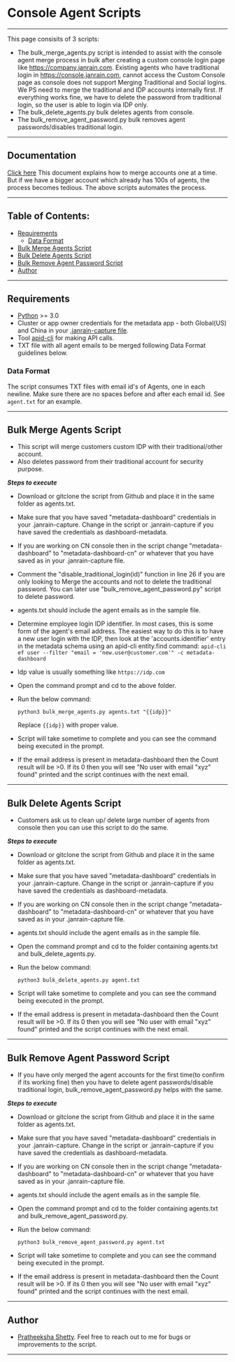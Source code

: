 
# Console Agent Scripts
------------------
This page consisits of 3 scripts:
* The bulk_merge_agents.py script is intended to assist with the console agent merge process in bulk after creating a custom console login page like https://company.janrain.com. Existing agents who have traditional login in https://console.janrain.com, cannot access the Custom Console page as console does not support Merging Traditional and Social logins. We PS need to merge the traditional and IDP accounts internally first. If everything works fine, we have to delete the password from traditional login, so the user is able to login via IDP only.
* The bulk_delete_agents.py bulk deletes agents from console.
* The bulk_remove_agent_password.py bulk removes agent passwords/disables traditional login.

------------------
## Documentation

[Click here](https://janrain.atlassian.net/wiki/spaces/GS/pages/459833359/Merging+Console+Login+Traditional+and+Custom+IDP+Logins)
This document explains how to merge accounts one at a time. But if we have a bigger account which already has 100s of agents, the process becomes tedious. The above scripts automates the process.

------------------
## Table of Contents:

* [Requirements](#requirements)
    * [Data Format](#data-format)
* [Bulk Merge Agents Script](#bulk-merge-agents-script)
* [Bulk Delete Agents Script](#bulk-delete-agents-script)
* [Bulk Remove Agent Password Script](#bulk-remove-agent-password-script)
* [Author](#author)

------------------
## Requirements

* [Python](https://www.python.org/) >= 3.0
* Cluster or app owner credentials for the metadata app - both Global(US) and China in your [.janrain-capture file](https://janrain.atlassian.net/wiki/spaces/GS/pages/166337981/Installing+Your+Cluster+Credentials+.janrain-capture+Self-Study+moved). 
* Tool [apid-cli](https://janrain.atlassian.net/wiki/spaces/ENG/pages/5406785/apid-cli) for making API calls.
* TXT file with all agent emails to be merged following Data Format guidelines below.


### Data Format

The script consumes TXT files with email id's of Agents, one in each newline. Make sure there are no spaces before and after each email id.
See `agent.txt` for an example.

------------------
## Bulk Merge Agents Script

* This script will merge customers custom IDP with their traditional/other account.
* Also deletes password from their traditional account for security purpose.

***Steps to execute***

* Download or gitclone the script from Github and place it in the same folder as agents.txt.
* Make sure that you have saved "metadata-dashboard" credentials in your .janrain-capture. Change in the script or .janrain-capture if you have saved the credentials as dashboard-metadata.
* If you are working on CN console then in the script change "metadata-dashboard" to "metadata-dashboard-cn" or whatever that you have saved as in your .janrain-capture file.
* Comment the "disable_traditional_login(id)" function in line 26 if you are only looking to Merge the accounts and not to delete the traditional password. You can later use "bulk_remove_agent_password.py" script to delete password. 
* agents.txt should include the agent emails as in the sample file.
* Determine employee login IDP identifier.
   In most cases, this is some form of the agent's email address.  The easiest way to do this is to have a new user login with the IDP, then look at the 'accounts.identifier' entry in the metadata schema using an apid-cli entity.find command:
      `apid-cli ef user --filter "email = 'new.user@customer.com'" -c metadata-dashboard`
* Idp value is usually something like `https://idp.com`
* Open the command prompt and cd to the above folder.
* Run the below command:

    `python3 bulk_merge_agents.py agents.txt "{{idp}}"`

    Replace `{{idp}}` with proper value.

* Script will take sometime to complete and you can see the command being executed in the prompt.
* If the email address is present in metadata-dashboard then the Count result will be >0. If its 0 then you will see "No user with email "xyz" found" printed and the script continues with the next email.

------------------
## Bulk Delete Agents Script

* Customers ask us to clean up/ delete large number of agents from console then you can use this script to do the same.

***Steps to execute***

* Download or gitclone the script from Github and place it in the same folder as agents.txt.
* Make sure that you have saved "metadata-dashboard" credentials in your .janrain-capture. Change in the script or .janrain-capture if you have saved the credentials as dashboard-metadata.
* If you are working on CN console then in the script change "metadata-dashboard" to "metadata-dashboard-cn" or whatever that you have saved as in your .janrain-capture file.
* agents.txt should include the agent emails as in the sample file.
* Open the command prompt and cd to the folder containing agents.txt and bulk_delete_agents.py.
* Run the below command:

    `python3 bulk_delete_agents.py agent.txt`

* Script will take sometime to complete and you can see the command being executed in the prompt.
* If the email address is present in metadata-dashboard then the Count result will be >0. If its 0 then you will see "No user with email "xyz" found" printed and the script continues with the next email.

------------------
## Bulk Remove Agent Password Script

* If you have only merged the agent accounts for the first time(to confirm if its working fine) then you have to delete agent passwords/disable traditional login, bulk_remove_agent_password.py helps with the same.

***Steps to execute***

* Download or gitclone the script from Github and place it in the same folder as agents.txt.
* Make sure that you have saved "metadata-dashboard" credentials in your .janrain-capture. Change in the script or .janrain-capture if you have saved the credentials as dashboard-metadata.
* If you are working on CN console then in the script change "metadata-dashboard" to "metadata-dashboard-cn" or whatever that you have saved as in your .janrain-capture file.
* agents.txt should include the agent emails as in the sample file.
* Open the command prompt and cd to the folder containing agents.txt and bulk_remove_agent_password.py.
* Run the below command:

    `python3 bulk_remove_agent_password.py agent.txt`

* Script will take sometime to complete and you can see the command being executed in the prompt.
* If the email address is present in metadata-dashboard then the Count result will be >0. If its 0 then you will see "No user with email "xyz" found" printed and the script continues with the next email.

------------------
## Author

- [Pratheeksha Shetty](https://contacts.akamai.com/prashett). Feel free to reach out to me for bugs or improvements to the script.

------------------

